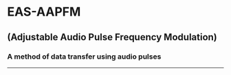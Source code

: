 # EAS-AAPFM
## (Adjustable Audio Pulse Frequency Modulation)
### A method of data transfer using audio pulses
---